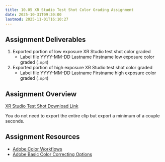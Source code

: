 ```yaml
---
title: 10.05 XR Studio Test Shot Color Grading Assignment
date: 2025-10-31T09:30:00
lastmod: 2025-11-01T16:10:27
---
```


## Assignment Deliverables

1. Exported portion of low exposure XR Studio test shot color graded
   - Label file YYYY-MM-DD Lastname Firstname low exposure color graded (`.mp4`)
1. Exported portion of high exposure XR Studio test shot color graded
   - Label file YYYY-MM-DD Lastname Firstname high exposure color graded (`.mp4`)

## Assignment Overview

[XR Studio Test Shot Download Link](https://ciaart-my.sharepoint.com/:f:/g/personal/jkuehnle_cia_edu/Ety-1z6CTONDgjKq7Vgoj3IB_o0p_lI9Xkq6hC-t5IGsaw?e=IGO9H7)

You do not need to export the entire clip but export a minimum of a couple seconds.

## Assignment Resources

- [Adobe Color Workflows](https://helpx.adobe.com/ca/premiere-pro/using/color-workflows.html)
- [Adobe Basic Color Correcting Options](https://helpx.adobe.com/premiere/desktop/correct-color/color-correction-fundamentals/basic-color-correction-options.html)
